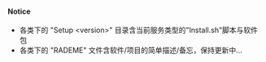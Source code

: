 #### Notice
- 各类下的 "Setup \<version\>" 目录含当前服务类型的"Install.sh"脚本与软件包
- 各类下的 "RADEME" 文件含软件/项目的简单描述/备忘，保持更新中...
